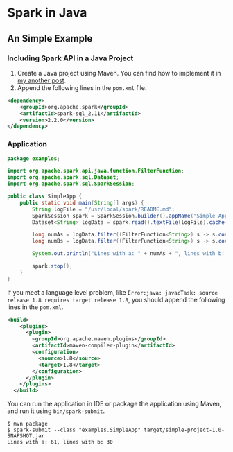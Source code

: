 # Spark in Java
## An Simple Example
### Including Spark API in a Java Project
1. Create a Java project using Maven. You can find how to implement it in [my another post](../b20171023).  
2. Append the following lines in the `pom.xml` file.  
```xml
<dependency>
	<groupId>org.apache.spark</groupId>
	<artifactId>spark-sql_2.11</artifactId>
	<version>2.2.0</version>
</dependency>
```

### Application
```java
package examples;

import org.apache.spark.api.java.function.FilterFunction;
import org.apache.spark.sql.Dataset;
import org.apache.spark.sql.SparkSession;

public class SimpleApp {
    public static void main(String[] args) {
        String logFile = "/usr/local/spark/README.md";
        SparkSession spark = SparkSession.builder().appName("Simple Application").master("local").getOrCreate();
        Dataset<String> logData = spark.read().textFile(logFile).cache();

        long numAs = logData.filter((FilterFunction<String>) s -> s.contains("a")).count();
        long numBs = logData.filter((FilterFunction<String>) s -> s.contains("b")).count();

        System.out.println("Lines with a: " + numAs + ", lines with b: " + numBs);

        spark.stop();
    }
}
```
If you meet a language level problem, like `Error:java: javacTask: source release 1.8 requires target release 1.8`, you should append the following lines in the `pom.xml`.  
```xml
<build>
    <plugins>
      <plugin>
        <groupId>org.apache.maven.plugins</groupId>
        <artifactId>maven-compiler-plugin</artifactId>
        <configuration>
          <source>1.8</source>
          <target>1.8</target>
        </configuration>
      </plugin>
    </plugins>
  </build>
```
You can run the application in IDE or package the application using Maven, and run it using `bin/spark-submit`.
```
$ mvn package
$ spark-submit --class "examples.SimpleApp" target/simple-project-1.0-SNAPSHOT.jar
Lines with a: 61, lines with b: 30
```


